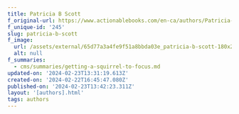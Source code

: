 ```yaml
---
title: Patricia B Scott
f_original-url: https://www.actionablebooks.com/en-ca/authors/Patricia-B-Scott/
f_unique-id: '245'
slug: patricia-b-scott
f_image:
  url: /assets/external/65d77a3a4fe9f51a8bbda03e_patricia-b-scott-180x220.jpeg
  alt: null
f_summaries:
  - cms/summaries/getting-a-squirrel-to-focus.md
updated-on: '2024-02-23T13:31:19.613Z'
created-on: '2024-02-22T16:45:47.080Z'
published-on: '2024-02-23T13:42:23.311Z'
layout: '[authors].html'
tags: authors
---
```



